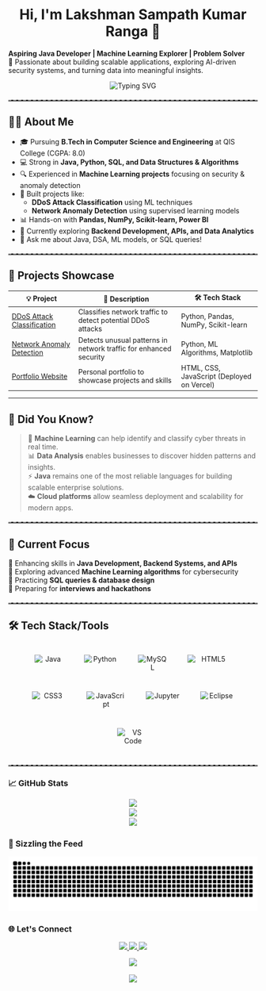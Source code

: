 <h1 align="center">Hi, I'm Lakshman Sampath Kumar Ranga 👋</h1>

**Aspiring Java Developer | Machine Learning Explorer | Problem Solver**  
🚀 Passionate about building scalable applications, exploring AI-driven security systems, and turning data into meaningful insights.  

<p align="center">
  <img src="https://readme-typing-svg.demolab.com?font=Fira+Code&pause=1000&color=00BFFF&center=true&vCenter=true&width=435&lines=Let's+build+something+impactful!;Java+Developer+in+the+making;Machine+Learning+Explorer;Creative+Thinker+|+Problem+solver;Data+Driven+Innovator" alt="Typing SVG" />
</p>

<hr style="border: none; border-top: 2px dashed #999; margin: 20px 0;" />

## 👨‍💻 About Me
- 🎓 Pursuing **B.Tech in Computer Science and Engineering** at QIS College (CGPA: 8.0)  
- 💻 Strong in **Java, Python, SQL, and Data Structures & Algorithms**  
- 🔍 Experienced in **Machine Learning projects** focusing on security & anomaly detection  
- 🧠 Built projects like:
  - **DDoS Attack Classification** using ML techniques  
  - **Network Anomaly Detection** using supervised learning models  
- 📊 Hands-on with **Pandas, NumPy, Scikit-learn, Power BI**  
- 🌱 Currently exploring **Backend Development, APIs, and Data Analytics**  
- 💬 Ask me about Java, DSA, ML models, or SQL queries!  

<hr style="border: none; border-top: 2px dashed #999; margin: 20px 0;" />

## 🚀 Projects Showcase

<table align="center">
  <thead>
    <tr>
      <th>💡 Project</th>
      <th>🚀 Description</th>
      <th>🛠️ Tech Stack</th>
    </tr>
  </thead>
  <tbody>
    <tr>
      <td><a href="https://github.com/rlsampath2004/Ddos-classification" target="_blank">DDoS Attack Classification</a></td>
      <td>Classifies network traffic to detect potential DDoS attacks</td>
      <td>Python, Pandas, NumPy, Scikit-learn</td>
    </tr>
    <tr>
      <td><a href="https://github.com/rlsampath2004/Network-anomaly" target="_blank">Network Anomaly Detection</a></td>
      <td>Detects unusual patterns in network traffic for enhanced security</td>
      <td>Python, ML Algorithms, Matplotlib</td>
    </tr>
    <tr>
      <td><a href="https://rlsk-portfolio-bxb4.vercel.app" target="_blank">Portfolio Website</a></td>
      <td>Personal portfolio to showcase projects and skills</td>
      <td>HTML, CSS, JavaScript (Deployed on Vercel)</td>
    </tr>
  </tbody>
</table>

---

## 🧠 Did You Know?

> 🔐 **Machine Learning** can help identify and classify cyber threats in real time.  
> 📊 **Data Analysis** enables businesses to discover hidden patterns and insights.  
> ⚡ **Java** remains one of the most reliable languages for building scalable enterprise solutions.  
> ☁️ **Cloud platforms** allow seamless deployment and scalability for modern apps.  

<hr style="border: none; border-top: 2px dashed #999; margin: 20px 0;" />

## 🎯 Current Focus
📌 Enhancing skills in **Java Development, Backend Systems, and APIs**  
📌 Exploring advanced **Machine Learning algorithms** for cybersecurity  
📌 Practicing **SQL queries & database design**  
📌 Preparing for **interviews and hackathons**  

<hr style="border: none; border-top: 2px dashed #999; margin: 20px 0;" />

## 🛠️ Tech Stack/Tools

<div align="center" style="display: flex; flex-wrap: wrap; justify-content: center; gap: 40px; padding: 20px;">
  <img src="https://cdn.jsdelivr.net/gh/devicons/devicon/icons/java/java-original.svg" width="60px" alt="Java" />
  <img src="https://cdn.jsdelivr.net/gh/devicons/devicon/icons/python/python-original.svg" width="69px" alt="Python" />
  <img src="https://cdn.jsdelivr.net/gh/devicons/devicon/icons/mysql/mysql-original.svg" width="60px" alt="MySQL" />
  <img src="https://cdn.jsdelivr.net/gh/devicons/devicon/icons/html5/html5-original.svg" width="90px" alt="HTML5" />
  <img src="https://cdn.jsdelivr.net/gh/devicons/devicon/icons/css3/css3-original.svg" width="70px" alt="CSS3" />
  <img src="https://cdn.jsdelivr.net/gh/devicons/devicon/icons/javascript/javascript-original.svg" width="80px" alt="JavaScript" />
  <img src="https://cdn.jsdelivr.net/gh/devicons/devicon/icons/jupyter/jupyter-original.svg" width="70px" alt="Jupyter" />
  <img src="https://cdn.jsdelivr.net/gh/devicons/devicon/icons/eclipse/eclipse-original.svg" width="69px" alt="Eclipse" />
  <img src="https://cdn.jsdelivr.net/gh/devicons/devicon/icons/vscode/vscode-original.svg" width="65px" alt="VS Code" />
</div>

<hr style="border: none; border-top: 2px dashed #999; margin: 20px 0;" />

### 📈 GitHub Stats

<p align="center"> 
  <img src="https://github-readme-stats.vercel.app/api?username=rlsampath2004&show_icons=true&theme=tokyonight" />  
  <br /> 
  <img src="https://github-readme-streak-stats.herokuapp.com?user=rlsampath2004&theme=tokyonight" />  
  <br /> 
  <img src="https://github-readme-stats.vercel.app/api/top-langs/?username=rlsampath2004&layout=compact&theme=tokyonight" /> 
</p>

### 🐍 Sizzling the Feed
<p align="center"> 
  <img src="https://raw.githubusercontent.com/charanreddy-27/charanreddy-27/output/snake.svg" alt="Snake animation"/> 
</p>

### 🌐 Let's Connect
<p align="center">
  <a href="https://www.linkedin.com/in/lakshman-sampath-kumar-ranga-1100b12a5/" target="_blank">
    <img src="https://img.shields.io/badge/LinkedIn-0A66C2?style=for-the-badge&logo=linkedin&logoColor=white"/>
  </a> 
  <a href="mailto:r.l.sampath2004@gmail.com">
    <img src="https://img.shields.io/badge/Gmail-D14836?style=for-the-badge&logo=gmail&logoColor=white"/>
  </a>
  <a href="https://rlsk-portfolio-bxb4.vercel.app" target="_blank">
    <img src="https://img.shields.io/badge/Portfolio-000000?style=for-the-badge&logo=vercel&logoColor=white"/>
  </a> 
</p>

<!-- Fun GIF -->
<p align="center">
  <img src="https://media.giphy.com/media/13HgwGsXF0aiGY/giphy.gif" width="200"/>
</p>
<p align="center">
  <img src="https://capsule-render.vercel.app/api?type=waving&color=gradient&height=60&section=footer"/>
</p>
